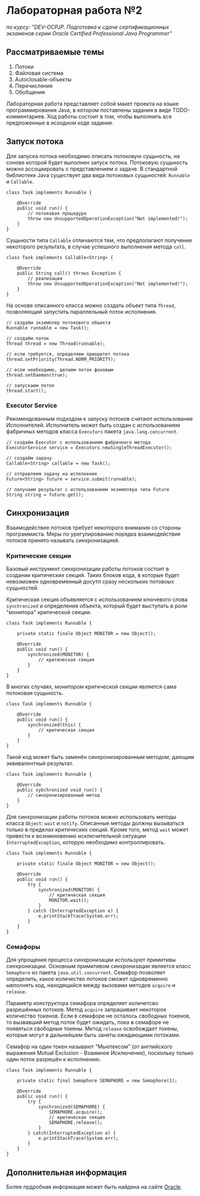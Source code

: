 # Лабораторная работа №2

_по курсу: "DEV-OCPJP. Подготовка к сдаче 
сертификационных экзаменов серии Oracle Certified 
Professional Java Programmer"_

## Рассматриваемые темы

1. Потоки
2. Файловая система
3. Autoclosable-объекты
4. Перечисления
5. Обобщения

Лабораторная работа представляет собой макет проекта 
на языке программирования Java, в котором поставлены
задания в виде TODO-комментариев. Ход работы состоит 
в том, чтобы выполнить все предложенные в исходном 
коде задания.


## Запуск потока

Для запуска потока необходимо описать потоковую сущьность, на сонове 
которой будет выполнен запуск потока. Потоковую сущьность можно 
ассоциировать с представлением о задаче. В стандартной библиотеке Java
существует два вида потоковых сущьностей: `Runnable` и `Callable`.

```
class Task implements Runnable {

    @Override
    public void run() {
        // потоковая процедура
        throw new UnsupportedOperationException("Not implemented!");
    }
}
``` 
Сущьности типа `Callable` отличаются тем, что предполагают получение 
некоторого результата, в случае успешного выполнения метода `call`.

```
class Task implements Callable<String> {

    @Override
    public String call() throws Exception {
        // реализация
        throw new UnsupportedOperationException("Not implemented!");
    }
}
```
На основе описанного класса можно создать объект типа `Thread`, 
позволяющий запустить параллельный поток исполнения.
```
// создаём экземпляр потокового объекта
Runnable runnable = new Task();

// создаём поток
Thread thread = new Thread(runnable);

// если требуется, определяем приоритет потока
thread.setPriority(Thread.NORM_PRIORITY);

// если необходимо, делаем поток фоновым
thread.setDaemon(true);

// запускаем поток
thread.start();
```
### Executor Service

Рекомендованным подходом к запуску потоков считают использование 
Исполнителей. Исполнитель может быть создан с использованием фабричных
методов класса `Executors` пакета `java.lang.concurrent`.
```
// создаём Executor с использованием фабричного метода
ExecutorService service = Executors.newSingleThreadExecutor();

// создаём задачу
Callable<String> callable = new Task();

// отправляем задачу на исполнение
Future<String> future = service.submit(runnable);

// получаем результат с использованием экземпляра типа Future
String string = future.get();
```

## Синхронизация

Взаимодействие потоков требует некоторого внимания со стороны 
программиста. Меры по урегулированию порядка взаимодействия потоков 
принято называть синхронизацией.

### Критические секции

Базовый инструмент синхронизации работы потоков состоит в создании 
критических секций. Таких блоков кода, в которые будет невозможен
одновременный досутп сразу нескольких потовоых сущьностей.

Критическая секция объявляется с использованием ключевого слова 
`synchronized` и определения объекта, который будет выступать в роли 
"монитора" критической секции.
```
class Task implements Runnable {
    
    private static finale Object MONITOR = new Object();

    @Override
    public void run() {
        synchronized(MONITOR) {
            // критическая секция
        }
    }
}
```
В многих случаях, монитором критической секции является сама потоковая
сущьность.
```
class Task implements Runnable {
    
    @Override
    public void run() {
        synchronized(this) {
            // критическая секция
        }
    }
}
```
Такой код может быть заменён синхронизированным методом, дающим 
эквивалентный результат.
```
class Task implements Runnable {
    
    @Override
    public sybchronized void run() {
        // синхронизированный метод
    }
}
```
Для синхронизации работы потоков можно использовать методы класса 
`Object`: `wait` и `notify`. Описанные методы должны вызываться только 
в пределах критических секций. Кроме того, метод `wait` может привести
к возникновению исключительной ситуации `InterruptedException`, которую
необходимо контроллировать.
```
class Task implements Runnable {
    
    private static finale Object MONITOR = new Object();

    @Override
    public void run() {
        try {
            synchronized(MONITOR) {
                // критическая секция
                MONITOR.wait();
            }
        } catch (InterruptedException e) {
            e.printStackTrace(System.err);
        }
    }
}
```
### Семафоры

Для упрощения процесса синхронизации используют примитивы синхронизации.
Основным примитивом синхронизации является класс `Semaphore` из пакета
`java.util.concurrent`. Семафор позволяет определить, какое количество
потоков сможет одновременно ывполнять код, находящийся между вызовами 
методов `acquire` и `release`. 

Параметр конструктора семафора определяет количетсво разрешённых потоков.
Метод `acquire` запрашивает некоторое количество токенов. Если в семафоре
не осталось свободных токенов, то вызвавший метод поток будет ожидать,
пока в семафоре не появяться свободные токены. Метод `release` освобождает
токены, которые могут в дальнейшем быть заняты ожидающими потоками.

Семафор на один токен называют "Мьютексом" (от английского выражения
Mutual Exclusion - Взаимное Исключение), поскольку только один поток 
разрешён к исполнению.
```
class Task implements Runnable {

    private static final Semaphore SEMAPHORE = new Semaphore(1);

    @Override
    public void run() {
        try {
            synchronized(SEMAPHORE) {
                SEMAPHORE.acquire();
                // критическая секция
                SEMAPHORE.release();
            }
        } catch(InterruptedException e) {
            e.printStackTrace(System.err);
        }
    }
}
```

## Дополнительная информация

Более прдробная информация может быть найдена на сайте 
[Oracle](https://docs.oracle.com/javase/tutorial/essential/concurrency/index.html).